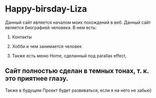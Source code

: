 # Happy-birsday-Liza
Данный сайт является началом моих похождений в веб. Данный сайт является биографией человека. В нем есть:

1) Контакты 

2) Хобби и чем занимается человек

3) Также есть меню Home, сделанный под parallax effect,

## Сайт полностью сделан в темных тонах, т. к. это приятнее глазу.
Также в будущем Проект будет развиваться, если я на него не забью)
